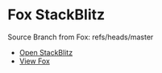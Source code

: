 # Fox StackBlitz

Source Branch from Fox: refs/heads/master

- [Open StackBlitz](https://stackblitz.com/github/assecosolutions/fox-stackblitz/tree/c9774f26813fcc53e75a293931006fcaca82aa9c?terminal=start)
- [View Fox](https://github.com/assecosolutions/fox/tree/ab4e7c2157d7b19068a7d69e06dcdbe368a92d25)
